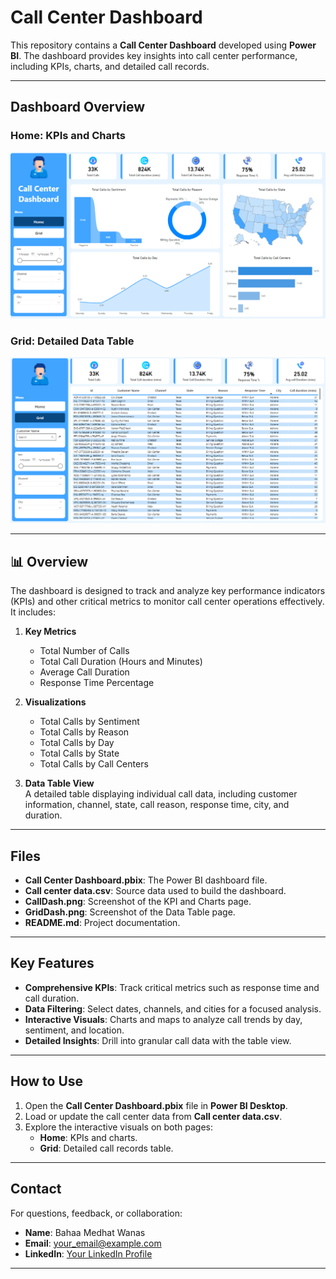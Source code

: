 # Call Center Dashboard

This repository contains a **Call Center Dashboard** developed using **Power BI**. The dashboard provides key insights into call center performance, including KPIs, charts, and detailed call records.

---

## Dashboard Overview

### Home: KPIs and Charts  
![Call Center Dashboard](CallDash.png)

### Grid: Detailed Data Table  
![Call Center Grid](GridDash.png)


---

## 📊 Overview

The dashboard is designed to track and analyze key performance indicators (KPIs) and other critical metrics to monitor call center operations effectively. It includes:

1. **Key Metrics**  
   - Total Number of Calls  
   - Total Call Duration (Hours and Minutes)  
   - Average Call Duration  
   - Response Time Percentage  

2. **Visualizations**  
   - Total Calls by Sentiment  
   - Total Calls by Reason  
   - Total Calls by Day  
   - Total Calls by State  
   - Total Calls by Call Centers  

3. **Data Table View**  
   A detailed table displaying individual call data, including customer information, channel, state, call reason, response time, city, and duration.

---

## Files

- **Call Center Dashboard.pbix**: The Power BI dashboard file.  
- **Call center data.csv**: Source data used to build the dashboard.  
- **CallDash.png**: Screenshot of the KPI and Charts page.  
- **GridDash.png**: Screenshot of the Data Table page.  
- **README.md**: Project documentation.  

---

## Key Features

- **Comprehensive KPIs**: Track critical metrics such as response time and call duration.  
- **Data Filtering**: Select dates, channels, and cities for a focused analysis.  
- **Interactive Visuals**: Charts and maps to analyze call trends by day, sentiment, and location.  
- **Detailed Insights**: Drill into granular call data with the table view.

---

## How to Use

1. Open the **Call Center Dashboard.pbix** file in **Power BI Desktop**.  
2. Load or update the call center data from **Call center data.csv**.  
3. Explore the interactive visuals on both pages:  
   - **Home**: KPIs and charts.  
   - **Grid**: Detailed call records table.  

---

## Contact

For questions, feedback, or collaboration:  

- **Name**: Bahaa Medhat Wanas 
- **Email**: [your_email@example.com](mailto:your_email@example.com)  
- **LinkedIn**: [Your LinkedIn Profile](https://linkedin.com/in/yourprofile)   

---
